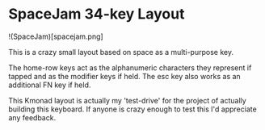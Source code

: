 # SpaceJam 34-key Layout

!(SpaceJam)[spacejam.png]

This is a crazy small layout based on space as a multi-purpose key.

The home-row keys act as the alphanumeric characters they represent if tapped
and as the modifier keys if held. The esc key also works as an additional FN
key if held.

This Kmonad layout is actually my 'test-drive' for the project of actually
building this keyboard. If anyone is crazy enough to test this I'd appreciate
any feedback.
